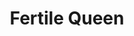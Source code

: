 ---
title: Fertile Queen
layout: definition
brief: Mated queen that can lay fertilized eggs. 
see_also: 
  - title: Bottling honey
    file: bottling_honey 
---